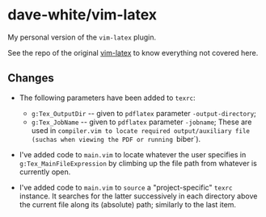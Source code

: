 # dave-white/vim-latex

My personal version of the `vim-latex` plugin.

See the repo of the original 
[vim-latex](https://github.com/vim-latex/vim-latex) to know everything not 
covered here.

## Changes

- The following parameters have been added to `texrc`:
   -  `g:Tex_OutputDir` -- given to `pdflatex` parameter 
      `-output-directory`;
   -  `g:Tex_JobName` -- given to `pdflatex` parameter `-jobname`;
These are used in `compiler.vim to locate required output/auxiliary file 
(suchas when viewing the PDF or running `biber`).

-  I've added code to `main.vim` to locate whatever the user specifies in 
   `g:Tex_MainFileExpression` by climbing up the file path from whatever is 
   currently open.

-  I've added code to `main.vim` to `source` a "project-specific" `texrc` 
   instance. It searches for the latter successively in each directory above
   the current file along its (absolute) path; similarly to the last item.

